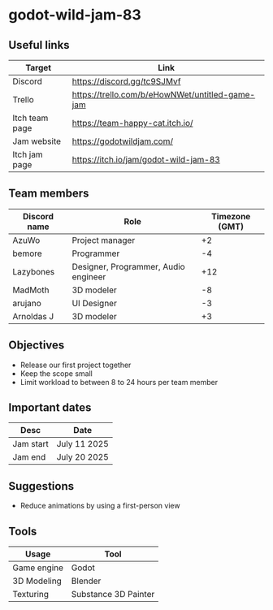 # godot-wild-jam-83

## Useful links
| Target | Link |
| --- | --- |
| Discord | https://discord.gg/tc9SJMvf |
| Trello | https://trello.com/b/eHowNWet/untitled-game-jam |
| Itch team page | https://team-happy-cat.itch.io/ |
| Jam website | https://godotwildjam.com/ |
| Itch jam page | https://itch.io/jam/godot-wild-jam-83 |

## Team members
| Discord name | Role | Timezone (GMT) |
| --- | --- | --- |
| AzuWo | Project manager | +2 |
| bemore | Programmer | -4 |
| Lazybones | Designer, Programmer, Audio engineer | +12 |
| MadMoth | 3D modeler | -8 |
| arujano | UI Designer | -3 |
| Arnoldas J | 3D modeler | +3 |

## Objectives
- Release our first project together
- Keep the scope small
- Limit workload to between 8 to 24 hours per team member

## Important dates
| Desc | Date |
| --- | --- |
| Jam start | July 11 2025 |
| Jam end | July 20 2025 |

## Suggestions
- Reduce animations by using a first-person view

## Tools
| Usage | Tool |
| --- | --- |
| Game engine | Godot |
| 3D Modeling | Blender |
| Texturing | Substance 3D Painter |
